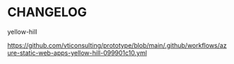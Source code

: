 # CHANGELOG


yellow-hill

https://github.com/vticonsulting/prototype/blob/main/.github/workflows/azure-static-web-apps-yellow-hill-099901c10.yml
